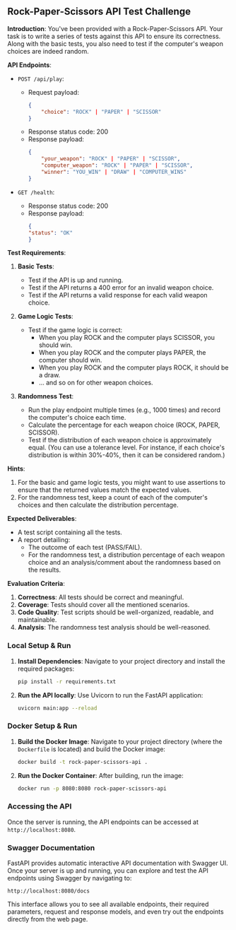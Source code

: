 ## **Rock-Paper-Scissors API Test Challenge**

**Introduction**:
You've been provided with a Rock-Paper-Scissors API. Your task is to write a series of tests against this API to ensure its correctness. Along with the basic tests, you also need to test if the computer's weapon choices are indeed random.

**API Endpoints**:

- `POST /api/play`: 
    - Request payload: 
        ```json
        {
            "choice": "ROCK" | "PAPER" | "SCISSOR"
        }
        ```
    - Response status code: 200
    - Response payload:
        ```json
        {
            "your_weapon": "ROCK" | "PAPER" | "SCISSOR",
            "computer_weapon": "ROCK" | "PAPER" | "SCISSOR",
            "winner": "YOU_WIN" | "DRAW" | "COMPUTER_WINS"
        }
        ```

- `GET /health`:
  - Response status code: 200 
  - Response payload:
    ```json
    {
    "status": "OK"
    }
    ``` 

**Test Requirements**:

1. **Basic Tests**:
    - Test if the API is up and running.
    - Test if the API returns a 400 error for an invalid weapon choice.
    - Test if the API returns a valid response for each valid weapon choice.

2. **Game Logic Tests**:
    - Test if the game logic is correct:
        - When you play ROCK and the computer plays SCISSOR, you should win.
        - When you play ROCK and the computer plays PAPER, the computer should win.
        - When you play ROCK and the computer plays ROCK, it should be a draw.
        - ... and so on for other weapon choices.

3. **Randomness Test**:
    - Run the play endpoint multiple times (e.g., 1000 times) and record the computer's choice each time.
    - Calculate the percentage for each weapon choice (ROCK, PAPER, SCISSOR).
    - Test if the distribution of each weapon choice is approximately equal. (You can use a tolerance level. For instance, if each choice's distribution is within 30%-40%, then it can be considered random.)

**Hints**:

1. For the basic and game logic tests, you might want to use assertions to ensure that the returned values match the expected values.
2. For the randomness test, keep a count of each of the computer's choices and then calculate the distribution percentage.

**Expected Deliverables**:

- A test script containing all the tests.
- A report detailing:
    - The outcome of each test (PASS/FAIL).
    - For the randomness test, a distribution percentage of each weapon choice and an analysis/comment about the randomness based on the results.

**Evaluation Criteria**:

1. **Correctness**: All tests should be correct and meaningful.
2. **Coverage**: Tests should cover all the mentioned scenarios.
3. **Code Quality**: Test scripts should be well-organized, readable, and maintainable.
4. **Analysis**: The randomness test analysis should be well-reasoned.

### Local Setup & Run
1. **Install Dependencies**: Navigate to your project directory and install the required packages:
   ```bash
   pip install -r requirements.txt
   ```
2. **Run the API locally**: Use Uvicorn to run the FastAPI application:
   ```bash
   uvicorn main:app --reload
   ```

### Docker Setup & Run
1. **Build the Docker Image**: Navigate to your project directory (where the `Dockerfile` is located) and build the Docker image:
   ```bash
   docker build -t rock-paper-scissors-api .
   ```

2. **Run the Docker Container**: After building, run the image:
   ```bash
   docker run -p 8080:8080 rock-paper-scissors-api
   ```

### Accessing the API
Once the server is running, the API endpoints can be accessed at `http://localhost:8080`.

### Swagger Documentation
FastAPI provides automatic interactive API documentation with Swagger UI. Once your server is up and running, you can explore and test the API endpoints using Swagger by navigating to:

```
http://localhost:8080/docs
```

This interface allows you to see all available endpoints, their required parameters, request and response models, and even try out the endpoints directly from the web page.
